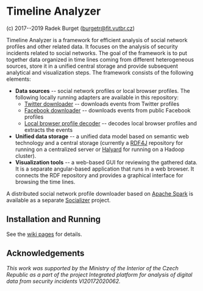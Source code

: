 # Timeline Analyzer
(c) 2017--2019 Radek Burget (burgetr@fit.vutbr.cz)

Timeline Analyzer is a framework for efficient analysis of social network profiles and other related data. It focuses on the analysis of security incidents related to social networks. The goal of the framework is to put together data organized in time lines coming from different heterogeneous sources, store it in a unified central storage and provide subsequent analytical and visualization steps. The framework consists of the following elements:

- **Data sources** -- social network profiles or local browser profiles. The following locally running adapters are available in this repository:
  - [Twitter downloader](https://github.com/nesfit/timeline-analyzer/tree/master/timeline-analyzer-twitter) -- downloads events from Twitter profiles
  - [Facebook downloader](https://github.com/nesfit/timeline-analyzer/tree/master/timeline-analyzer-fb) -- downloads events from public Facebook profiles
  - [Local browser profile decoder](https://github.com/nesfit/timeline-analyzer/tree/master/timeline-analyzer-local) -- decodes local browser profiles and extracts the events
- **Unified data storage** -- a unified data model based on semantic web technology and a central storage (currently a [RDF4J](http://rdf4j.org/) repository for running on a centralized server or [Halyard](https://merck.github.io/Halyard/) for running on a Hadoop cluster).
- **Visualization tools** --  a web-based GUI for reviewing the gathered data. It is a separate angular-based application that runs in a web browser. It connects the RDF repository and provides a graphical interface for browsing the time lines.

A distributed social network profile downloader based on [Apache Spark](https://spark.apache.org/) is available as a separate [Socializer](https://github.com/nesfit/socializer) project.


## Installation and Running

See the [wiki pages](https://github.com/nesfit/timeline-analyzer/wiki) for details.

## Acknowledgements

*This work was supported by the Ministry of the Interior of the Czech Republic as a part of the project Integrated platform for analysis of digital data from security incidents VI20172020062.*
